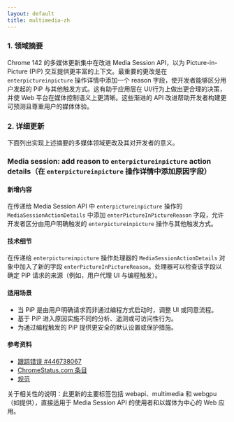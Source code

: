 ```yaml
---
layout: default
title: multimedia-zh
---
```


### 1. 领域摘要

Chrome 142 的多媒体更新集中在改进 Media Session API，以为 Picture-in-Picture (PiP) 交互提供更丰富的上下文。最重要的更改是在 `enterpictureinpicture` 操作详情中添加一个 reason 字段，使开发者能够区分用户发起的 PiP 与其他触发方式。这有助于应用层在 UI/行为上做出更合理的决策，并使 Web 平台在媒体控制语义上更清晰。这些渐进的 API 改进帮助开发者构建更可预测且尊重用户的媒体体验。

### 2. 详细更新

下面列出实现上述摘要的多媒体领域更改及其对开发者的意义。

### Media session: add reason to `enterpictureinpicture` action details（在 `enterpictureinpicture` 操作详情中添加原因字段）

#### 新增内容
在传递给 Media Session API 中 `enterpictureinpicture` 操作的 `MediaSessionActionDetails` 中添加 `enterPictureInPictureReason` 字段，允许开发者区分由用户明确触发的 `enterpictureinpicture` 操作与其他触发方式。

#### 技术细节
在传递给 `enterpictureinpicture` 操作处理器的 `MediaSessionActionDetails` 对象中加入了新的字段 `enterPictureInPictureReason`。处理器可以检查该字段以确定 PiP 请求的来源（例如，用户代理 UI 与编程触发）。

#### 适用场景
- 当 PiP 是由用户明确请求而非通过编程方式启动时，调整 UI 或同意流程。
- 基于 PiP 进入原因实施不同的分析、遥测或可访问性行为。
- 为通过编程触发的 PiP 提供更安全的默认设置或保护措施。

#### 参考资料
- [跟踪错误 #446738067](https://issues.chromium.org/issues/446738067)  
- [ChromeStatus.com 条目](https://chromestatus.com/feature/6415506970116096)  
- [规范](https://github.com/w3c/mediasession/pull/362)

关于相关性的说明：此更新的主要标签包括 webapi、multimedia 和 webgpu（如提供），直接适用于 Media Session API 的使用者和以媒体为中心的 Web 应用。
